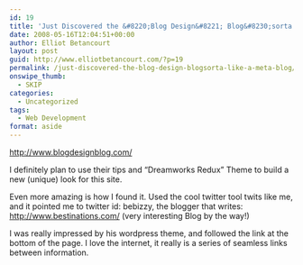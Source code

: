 ```yaml
---
id: 19
title: 'Just Discovered the &#8220;Blog Design&#8221; Blog&#8230;sorta like a meta-blog'
date: 2008-05-16T12:04:51+00:00
author: Elliot Betancourt
layout: post
guid: http://www.elliotbetancourt.com/?p=19
permalink: /just-discovered-the-blog-design-blogsorta-like-a-meta-blog/
onswipe_thumb:
  - SKIP
categories:
  - Uncategorized
tags:
  - Web Development
format: aside
---
```

<http://www.blogdesignblog.com/>

I definitely plan to use their tips and &#8220;Dreamworks Redux&#8221; Theme to build a new (unique) look for this site.

Even more amazing is how I found it. Used the cool twitter tool twits like me, and it pointed me to twitter id: bebizzy, the blogger that writes: <http://www.bestinations.com/> (very interesting Blog by the way!)

I was really impressed by his wordpress theme, and followed the link at the bottom of the page. I love the internet, it really is a series of seamless links between information.